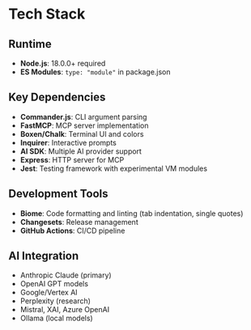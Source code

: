 # Tech Stack

## Runtime
- **Node.js**: 18.0.0+ required
- **ES Modules**: `type: "module"` in package.json

## Key Dependencies
- **Commander.js**: CLI argument parsing
- **FastMCP**: MCP server implementation
- **Boxen/Chalk**: Terminal UI and colors
- **Inquirer**: Interactive prompts
- **AI SDK**: Multiple AI provider support
- **Express**: HTTP server for MCP
- **Jest**: Testing framework with experimental VM modules

## Development Tools
- **Biome**: Code formatting and linting (tab indentation, single quotes)
- **Changesets**: Release management
- **GitHub Actions**: CI/CD pipeline

## AI Integration
- Anthropic Claude (primary)
- OpenAI GPT models
- Google/Vertex AI
- Perplexity (research)
- Mistral, XAI, Azure OpenAI
- Ollama (local models)
